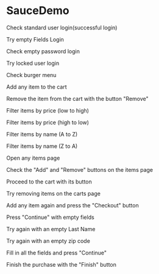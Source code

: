 # SauceDemo
Check standard user login(successful login)

Try empty Fields Login

Check empty password login

Try locked user login

Check burger menu

Add any item to the cart

Remove the item from the cart with the button "Remove"

Filter items by price (low to high)

Filter items by price (high to low)

Filter items by name (A to Z)

Filter items by name (Z to A)

Open any items page

Check the "Add" and "Remove" buttons on the items page

Proceed to the cart with its button

Try removing items on the carts page

Add any item again and press the "Checkout" button

Press "Continue" with empty fields

Try again with an empty Last Name

Try again with an empty zip code

Fill in all the fields and press "Continue"

Finish the purchase with the "Finish" button
